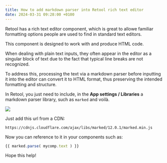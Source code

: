 ```yaml
---
title: How to add markdown parser into Retool rich text editor
date: 2024-03-31 09:28:00 +0100
---
```




Retool has a rich text editor component, which is great to allowe familiar formatting options people are used to find in standard text editors.

This component is designed to work with and produce HTML code.

When dealing with plain text inputs, they often appear in the editor as a singular block of text due to the fact that typical line breaks are not recognized.

To address this, processing the text via a markdown parser before inputting it into the editor can convert it to HTML format, thus preserving the intended formatting and structure.

In Retool, you just need to include, in the **App settings / Libraries** a markdown parser library, such as `marked` and voilà.

![](/assets/log/n325_screenshot-2024-03-22-at-09.59.12-1sl1di.webp)

Just add this url from a CDN:

```
https://cdnjs.cloudflare.com/ajax/libs/marked/12.0.1/marked.min.js
```

Now you can reference to it in your components such as:

```js
{{ marked.parse( mycomp.text ) }}
```

Hope this help!